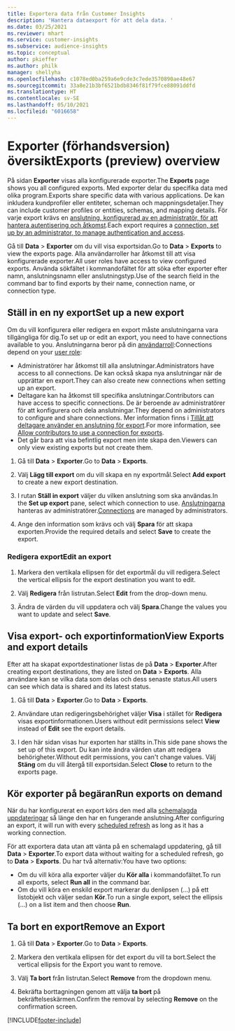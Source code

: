 ```yaml
---
title: Exportera data från Customer Insights
description: 'Hantera dataexport för att dela data. '
ms.date: 03/25/2021
ms.reviewer: mhart
ms.service: customer-insights
ms.subservice: audience-insights
ms.topic: conceptual
author: pkieffer
ms.author: philk
manager: shellyha
ms.openlocfilehash: c1078ed0ba259a6e9cde3c7ede3570890ae48e67
ms.sourcegitcommit: 33a8e21b3bf6521bdb8346f81f79fce88091ddfd
ms.translationtype: HT
ms.contentlocale: sv-SE
ms.lasthandoff: 05/10/2021
ms.locfileid: "6016658"
---
```

# <a name="exports-preview-overview"></a><span data-ttu-id="f8f8e-103">Exporter (förhandsversion) översikt</span><span class="sxs-lookup"><span data-stu-id="f8f8e-103">Exports (preview) overview</span></span>

<span data-ttu-id="f8f8e-104">På sidan **Exporter** visas alla konfigurerade exporter.</span><span class="sxs-lookup"><span data-stu-id="f8f8e-104">The **Exports** page shows you all configured exports.</span></span> <span data-ttu-id="f8f8e-105">Med exporter delar du specifika data med olika program.</span><span class="sxs-lookup"><span data-stu-id="f8f8e-105">Exports share specific data with various applications.</span></span> <span data-ttu-id="f8f8e-106">De kan inkludera kundprofiler eller entiteter, scheman och mappningsdetaljer.</span><span class="sxs-lookup"><span data-stu-id="f8f8e-106">They can include customer profiles or entities, schemas, and mapping details.</span></span> <span data-ttu-id="f8f8e-107">För varje export krävs en [anslutning, konfigurerad av en administratör, för att hantera autentisering och åtkomst](connections.md).</span><span class="sxs-lookup"><span data-stu-id="f8f8e-107">Each export requires a [connection, set up by an administrator, to manage authentication and access](connections.md).</span></span>

<span data-ttu-id="f8f8e-108">Gå till **Data** > **Exporter** om du vill visa exportsidan.</span><span class="sxs-lookup"><span data-stu-id="f8f8e-108">Go to **Data** > **Exports** to view the exports page.</span></span> <span data-ttu-id="f8f8e-109">Alla användarroller har åtkomst till att visa konfigurerade exporter.</span><span class="sxs-lookup"><span data-stu-id="f8f8e-109">All user roles have access to view configured exports.</span></span> <span data-ttu-id="f8f8e-110">Använda sökfältet i kommandofältet för att söka efter exporter efter namn, anslutningsnamn eller anslutningstyp.</span><span class="sxs-lookup"><span data-stu-id="f8f8e-110">Use of the search field in the command bar to find exports by their name, connection name, or connection type.</span></span>

## <a name="set-up-a-new-export"></a><span data-ttu-id="f8f8e-111">Ställ in en ny export</span><span class="sxs-lookup"><span data-stu-id="f8f8e-111">Set up a new export</span></span>

<span data-ttu-id="f8f8e-112">Om du vill konfigurera eller redigera en export måste anslutningarna vara tillgängliga för dig.</span><span class="sxs-lookup"><span data-stu-id="f8f8e-112">To set up or edit an export, you need to have connections available to you.</span></span> <span data-ttu-id="f8f8e-113">Anslutningarna beror på din [användarroll](permissions.md):</span><span class="sxs-lookup"><span data-stu-id="f8f8e-113">Connections depend on your [user role](permissions.md):</span></span>
- <span data-ttu-id="f8f8e-114">Administratörer har åtkomst till alla anslutningar.</span><span class="sxs-lookup"><span data-stu-id="f8f8e-114">Administrators have access to all connections.</span></span> <span data-ttu-id="f8f8e-115">De kan också skapa nya anslutningar när de upprättar en export.</span><span class="sxs-lookup"><span data-stu-id="f8f8e-115">They can also create new connections when setting up an export.</span></span>
- <span data-ttu-id="f8f8e-116">Deltagare kan ha åtkomst till specifika anslutningar.</span><span class="sxs-lookup"><span data-stu-id="f8f8e-116">Contributors can have access to specific connections.</span></span> <span data-ttu-id="f8f8e-117">De är beroende av administratörer för att konfigurera och dela anslutningar.</span><span class="sxs-lookup"><span data-stu-id="f8f8e-117">They depend on administrators to configure and share connections.</span></span> <span data-ttu-id="f8f8e-118">Mer information finns i [Tillåt att deltagare använder en anslutning för export](connections.md#allow-contributors-to-use-a-connection-for-exports).</span><span class="sxs-lookup"><span data-stu-id="f8f8e-118">For more information, see [Allow contributors to use a connection for exports](connections.md#allow-contributors-to-use-a-connection-for-exports).</span></span>
- <span data-ttu-id="f8f8e-119">Det går bara att visa befintlig export men inte skapa den.</span><span class="sxs-lookup"><span data-stu-id="f8f8e-119">Viewers can only view existing exports but not create them.</span></span>

1. <span data-ttu-id="f8f8e-120">Gå till **Data** > **Exporter**.</span><span class="sxs-lookup"><span data-stu-id="f8f8e-120">Go to **Data** > **Exports**.</span></span>

1. <span data-ttu-id="f8f8e-121">Välj **Lägg till export** om du vill skapa en ny exportmål.</span><span class="sxs-lookup"><span data-stu-id="f8f8e-121">Select **Add export** to create a new export destination.</span></span>

1. <span data-ttu-id="f8f8e-122">I rutan **Ställ in export** väljer du vilken anslutning som ska användas.</span><span class="sxs-lookup"><span data-stu-id="f8f8e-122">In the **Set up export** pane, select which connection to use.</span></span> <span data-ttu-id="f8f8e-123">[Anslutningarna ](connections.md) hanteras av administratörer.</span><span class="sxs-lookup"><span data-stu-id="f8f8e-123">[Connections](connections.md) are managed by administrators.</span></span> 

1. <span data-ttu-id="f8f8e-124">Ange den information som krävs och välj **Spara** för att skapa exporten.</span><span class="sxs-lookup"><span data-stu-id="f8f8e-124">Provide the required details and select **Save** to create the export.</span></span>

### <a name="edit-an-export"></a><span data-ttu-id="f8f8e-125">Redigera export</span><span class="sxs-lookup"><span data-stu-id="f8f8e-125">Edit an export</span></span>

1. <span data-ttu-id="f8f8e-126">Markera den vertikala ellipsen för det exportmål du vill redigera.</span><span class="sxs-lookup"><span data-stu-id="f8f8e-126">Select the vertical ellipsis for the export destination you want to edit.</span></span>

1. <span data-ttu-id="f8f8e-127">Välj **Redigera** från listrutan.</span><span class="sxs-lookup"><span data-stu-id="f8f8e-127">Select **Edit** from the drop-down menu.</span></span>

1. <span data-ttu-id="f8f8e-128">Ändra de värden du vill uppdatera och välj **Spara**.</span><span class="sxs-lookup"><span data-stu-id="f8f8e-128">Change the values you want to update and select **Save**.</span></span>

## <a name="view-exports-and-export-details"></a><span data-ttu-id="f8f8e-129">Visa export- och exportinformation</span><span class="sxs-lookup"><span data-stu-id="f8f8e-129">View Exports and export details</span></span>

<span data-ttu-id="f8f8e-130">Efter att ha skapat exportdestinationer listas de på **Data** > **Exporter**.</span><span class="sxs-lookup"><span data-stu-id="f8f8e-130">After creating export destinations, they are listed on **Data** > **Exports**.</span></span> <span data-ttu-id="f8f8e-131">Alla användare kan se vilka data som delas och dess senaste status.</span><span class="sxs-lookup"><span data-stu-id="f8f8e-131">All users can see which data is shared and its latest status.</span></span>

1. <span data-ttu-id="f8f8e-132">Gå till **Data** > **Exporter**.</span><span class="sxs-lookup"><span data-stu-id="f8f8e-132">Go to **Data** > **Exports**.</span></span>

1. <span data-ttu-id="f8f8e-133">Användare utan redigeringsbehörighet väljer **Visa** i stället för **Redigera** visas exportinformationen.</span><span class="sxs-lookup"><span data-stu-id="f8f8e-133">Users without edit permissions select **View** instead of **Edit** see the export details.</span></span>

1. <span data-ttu-id="f8f8e-134">I den här sidan visas hur exporten har ställts in.</span><span class="sxs-lookup"><span data-stu-id="f8f8e-134">This side pane shows the set up of this export.</span></span> <span data-ttu-id="f8f8e-135">Du kan inte ändra värden utan att redigera behörigheter.</span><span class="sxs-lookup"><span data-stu-id="f8f8e-135">Without edit permissions, you can't change values.</span></span> <span data-ttu-id="f8f8e-136">Välj **Stäng** om du vill återgå till exportsidan.</span><span class="sxs-lookup"><span data-stu-id="f8f8e-136">Select **Close** to return to the exports page.</span></span>

## <a name="run-exports-on-demand"></a><span data-ttu-id="f8f8e-137">Kör exporter på begäran</span><span class="sxs-lookup"><span data-stu-id="f8f8e-137">Run exports on demand</span></span>

<span data-ttu-id="f8f8e-138">När du har konfigurerat en export körs den med alla [schemalagda uppdateringar](system.md#schedule-tab) så länge den har en fungerande anslutning.</span><span class="sxs-lookup"><span data-stu-id="f8f8e-138">After configuring an export, it will run with every [scheduled refresh](system.md#schedule-tab) as long as it has a working connection.</span></span>

<span data-ttu-id="f8f8e-139">För att exportera data utan att vänta på en schemalagd uppdatering, gå till **Data** > **Exporter**.</span><span class="sxs-lookup"><span data-stu-id="f8f8e-139">To export data without waiting for a scheduled refresh, go to **Data** > **Exports**.</span></span> <span data-ttu-id="f8f8e-140">Du har två alternativ:</span><span class="sxs-lookup"><span data-stu-id="f8f8e-140">You have two options:</span></span>

- <span data-ttu-id="f8f8e-141">Om du vill köra alla exporter väljer du **Kör alla** i kommandofältet.</span><span class="sxs-lookup"><span data-stu-id="f8f8e-141">To run all exports, select **Run all** in the command bar.</span></span> 
- <span data-ttu-id="f8f8e-142">Om du vill köra en enskild export markerar du denlipsen (...) på ett listobjekt och väljer sedan **Kör**.</span><span class="sxs-lookup"><span data-stu-id="f8f8e-142">To run a single export, select the ellipsis (...) on a list item and then choose **Run**.</span></span>

## <a name="remove-an-export"></a><span data-ttu-id="f8f8e-143">Ta bort en export</span><span class="sxs-lookup"><span data-stu-id="f8f8e-143">Remove an Export</span></span>

1. <span data-ttu-id="f8f8e-144">Gå till **Data** > **Exporter**.</span><span class="sxs-lookup"><span data-stu-id="f8f8e-144">Go to **Data** > **Exports**.</span></span>

1. <span data-ttu-id="f8f8e-145">Markera den vertikala ellipsen för det export du vill ta bort.</span><span class="sxs-lookup"><span data-stu-id="f8f8e-145">Select the vertical ellipsis for the Export you want to remove.</span></span>

1. <span data-ttu-id="f8f8e-146">Välj **Ta bort** från listrutan.</span><span class="sxs-lookup"><span data-stu-id="f8f8e-146">Select **Remove** from the dropdown menu.</span></span>

1. <span data-ttu-id="f8f8e-147">Bekräfta borttagningen genom att välja **ta bort** på bekräftelseskärmen.</span><span class="sxs-lookup"><span data-stu-id="f8f8e-147">Confirm the removal by selecting **Remove** on the confirmation screen.</span></span>


[!INCLUDE[footer-include](../includes/footer-banner.md)]
